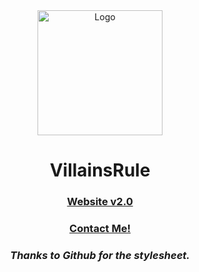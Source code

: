 <div align="center">
    <img src="https://avatars.githubusercontent.com/u/101288516" alt="Logo" width="200" height="200">
  <h1>VillainsRule</h1>
  <h3><a href="https://VillainsRule4000.github.io">Website v2.0</a></h3>
  <h3><a href="https://www.guilded.gg/villainsrule">Contact Me!</a></h3>
  <h3><i>Thanks to Github for the stylesheet.</i></h3>
</div>
